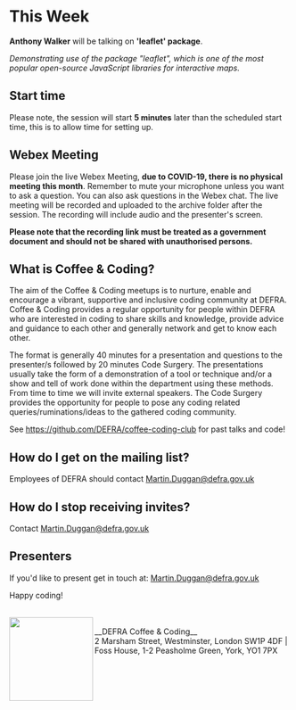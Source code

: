 # This Week

**Anthony Walker** will be talking on **'leaflet' package**. 

*Demonstrating use of the package "leaflet", which is one of the most popular open-source JavaScript libraries for interactive maps.*

## Start time

Please note, the session will start __5 minutes__ later than the scheduled start time, this is to allow time for setting up.

## Webex Meeting

Please join the live Webex Meeting, **due to COVID-19, there is no physical meeting this month**. Remember to mute your microphone unless you want to ask a question. You can also ask questions in the Webex chat. The live meeting will be recorded and uploaded to the archive folder after the session. The recording will include audio and the presenter's screen. 

__Please note that the recording link must be treated as a government document and should not be shared with unauthorised persons.__ 

## What is Coffee & Coding?

The aim of the Coffee & Coding meetups is to nurture, enable and encourage a vibrant, supportive and inclusive coding community at DEFRA. Coffee & Coding provides a regular opportunity for people within DEFRA who are interested in coding to share skills and knowledge, provide advice and guidance to each other and generally network and get to know each other. 

The format is generally 40 minutes for a presentation and questions to the presenter/s followed by 20 minutes Code Surgery. The presentations usually take the form of a demonstration of a tool or technique and/or a show and tell of work done within the department using these methods. From time to time we will invite external speakers. The Code Surgery provides the opportunity for people to pose any coding related queries/ruminations/ideas to the gathered coding community.

See <https://github.com/DEFRA/coffee-coding-club> for past talks and code!

## How do I get on the mailing list?
Employees of DEFRA should contact Martin.Duggan@defra.gov.uk

## How do I stop receiving invites?
Contact Martin.Duggan@defra.gov.uk

## Presenters

If you'd like to present get in touch at: Martin.Duggan@defra.gov.uk

Happy coding!

</br>
<img src="../images/defra.jpg" width="150" align="left">
</br>
__DEFRA Coffee & Coding__ </br>
2 Marsham Street, Westminster, London SW1P 4DF | Foss House, 1-2 Peasholme Green, York, YO1 7PX



